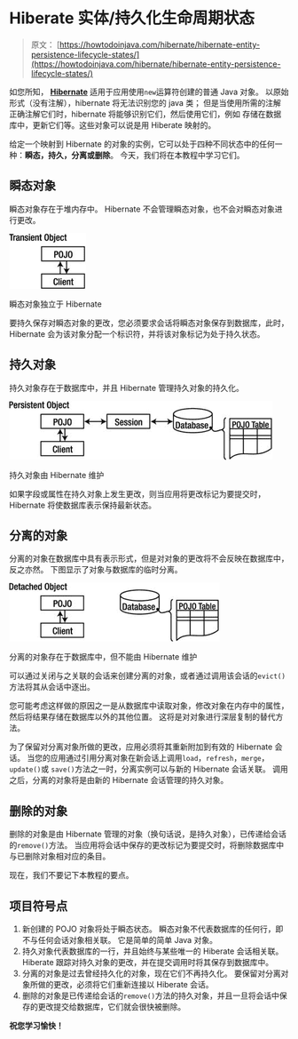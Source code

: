 # Hiberate 实体/持久化生命周期状态

> 原文： [https://howtodoinjava.com/hibernate/hibernate-entity-persistence-lifecycle-states/](https://howtodoinjava.com/hibernate/hibernate-entity-persistence-lifecycle-states/)

如您所知， [**Hibernate**](//howtodoinjava.com/hibernate-tutorials/ "Hibernate Tutorials") 适用于应用使用`new`运算符创建的普通 Java 对象。 以原始形式（没有注解），hibernate 将无法识别您的 java 类； 但是当使用所需的注解正确注解它们时，hibernate 将能够识别它们，然后使用它们，例如 存储在数据库中，更新它们等。这些对象可以说是用 Hiberate 映射的。

给定一个映射到 Hibernate 的对象的实例，它可以处于四种不同状态中的任何一种：**瞬态，持久，分离或删除**。 今天，我们将在本教程中学习它们。

## 瞬态对象

瞬态对象存在于堆内存中。 Hibernate 不会管理瞬态对象，也不会对瞬态对象进行更改。

![Transient objects are independent of Hibernate](img/3faaabe3ce57308e0409b2add3f96f75.png)

瞬态对象独立于 Hibernate

要持久保存对瞬态对象的更改，您必须要求会话将瞬态对象保存到数据库，此时，Hibernate 会为该对象分配一个标识符，并将该对象标记为处于持久状态。

## 持久对象

持久对象存在于数据库中，并且 Hibernate 管理持久对象的持久化。

![Persistent objects are maintained by Hibernate](img/d792717dac1914d9287b2f3b2c9e8cf3.png)

持久对象由 Hibernate 维护



如果字段或属性在持久对象上发生更改，则当应用将更改标记为要提交时，Hibernate 将使数据库表示保持最新状态。

## 分离的对象

分离的对象在数据库中具有表示形式，但是对对象的更改将不会反映在数据库中，反之亦然。 下图显示了对象与数据库的临时分离。

![Detached objects exist in the database but are not maintained by Hibernate](img/8af340bf9a9ea77c2a85a7c642023a79.png)

分离的对象存在于数据库中，但不能由 Hibernate 维护



可以通过关闭与之关联的会话来创建分离的对象，或者通过调用该会话的`evict()`方法将其从会话中逐出。

您可能考虑这样做的原因之一是从数据库中读取对象，修改对象在内存中的属性，然后将结果存储在数据库以外的其他位置。 这将是对对象进行深层复制的替代方法。

为了保留对分离对象所做的更改，应用必须将其重新附加到有效的 Hibernate 会话。 当您的应用通过引用分离对象在新会话上调用`load`，`refresh`，`merge`，`update()`或 `save()`方法之一时，分离实例可以与新的 Hibernate 会话关联。 调用之后，分离的对象将是由新的 Hibernate 会话管理的持久对象。

## 删除的对象

删除的对象是由 Hibernate 管理的对象（换句话说，是持久对象），已传递给会话的`remove()`方法。 当应用将会话中保存的更改标记为要提交时，将删除数据库中与已删除对象相对应的条目。

现在，我们不要记下本教程的要点。

## 项目符号点

1.  新创建的 POJO 对象将处于瞬态状态。 瞬态对象不代表数据库的任何行，即不与任何会话对象相关联。 它是简单的简单 Java 对象。
2.  持久对象代表数据库的一行，并且始终与某些唯一的 Hiberate 会话相关联。 Hiberate 跟踪对持久对象的更改，并在提交调用时将其保存到数据库中。
3.  分离的对象是过去曾经持久化的对象，现在它们不再持久化。 要保留对分离对象所做的更改，必须将它们重新连接以 Hiberate 会话。
4.  删除的对象是已传递给会话的`remove()`方法的持久对象，并且一旦将会话中保存的更改提交给数据库，它们就会很快被删除。

**祝您学习愉快！**